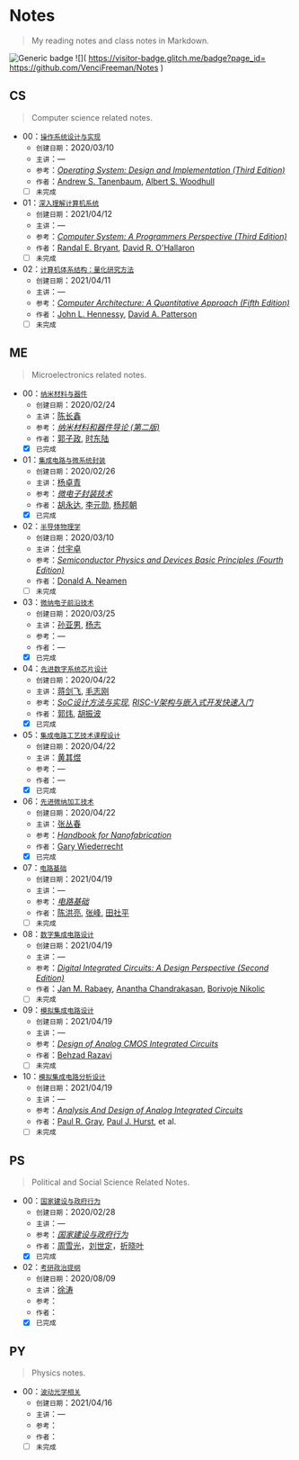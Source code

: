 # Notes
> My reading notes and class notes in Markdown.

 ![Generic badge](https://img.shields.io/badge/Language-markdown-red.svg) ![]( https://visitor-badge.glitch.me/badge?page_id= https://github.com/VenciFreeman/Notes )

## CS

> Computer science related notes.

- 00：[`操作系统设计与实现`]( https://github.com/VenciFreeman/Notes/tree/master/CS00_操作系统设计与实现 )
  - `创建日期`：2020/03/10
  - `主讲`：—
  - `参考`：[*Operating System: Design and Implementation (Third Edition)*]( http://vig.prenhall.com/catalog/academic/product/0,1144,0131429388,00.html )
  - `作者`：[Andrew S. Tanenbaum]( https://www.cs.vu.nl/~ast/ ), [Albert S. Woodhull]( http://minix1.woodhull.com/asw/ )
  - [ ] `未完成`
- 01：[`深入理解计算机系统`]( https://github.com/VenciFreeman/Notes/tree/master/CS01_深入理解计算机系统 )
  - `创建日期`：2021/04/12
  - `主讲`：—
  - `参考`：[*Computer System: A Programmers Perspective (Third Edition)*]( https://www.pearson.com/uk/educators/higher-education-educators/program/Bryant-Computer-Systems-A-Programmer-s-Perspective-Global-Edition-3rd-Edition/PGM1097916.html#:~:text=Computer%20systems%3A%20A%20Programmer%E2%80%99s%20Perspective%20explains%20the%20underlying,systems%20and%20how%20they%20affect%20general%20application%20performance.)
  - `作者`：[Randal E. Bryant]( http://www.cs.cmu.edu/~bryant/ ), [David R. O'Hallaron]( http://www.cs.cmu.edu/~droh/ )
  - [ ] `未完成`
- 02：[`计算机体系结构：量化研究方法`]( https://github.com/VenciFreeman/Notes/tree/master/CS02_计算机体系结构_量化研究方法 )
  - `创建日期`：2021/04/11
  - `主讲`：—
  - `参考`：[*Computer Architecture: A Quantitative Approach (Fifth Edition)*]( https://dl.acm.org/doi/10.5555/77493)
  - `作者`：[John L. Hennessy]( https://hennessy.stanford.edu/ ), [David A. Patterson]( https://www2.eecs.berkeley.edu/Faculty/Homepages/patterson.html )
  - [ ] `未完成`

## ME

> Microelectronics related notes.

- 00：[`纳米材料与器件`]( https://github.com/VenciFreeman/Notes/tree/master/ME00_纳米材料与器件 )
  - `创建日期`：2020/02/24
  - `主讲`：[陈长鑫]( http://dmne.sjtu.edu.cn/dmne/faculty/teacher/chenchangxin/ )
  - `参考`：[*纳米材料和器件导论 (第二版)*]( https://book.douban.com/subject/5921449/ )
  - `作者`：[郭子政](https://baike.baidu.com/item/郭子政/1572612), [时东陆]( https://baike.baidu.com/item/时东陆 )
  - [x] `已完成`
- 01：[`集成电路与微系统封装`]( https://github.com/VenciFreeman/Notes/tree/master/ME01_集成电路与微系统封装) 
  - `创建日期`：2020/02/26
  - `主讲`：[杨卓青]( http://dmne.sjtu.edu.cn/dmne/faculty/teacher/yangzhuoqing/ )
  - `参考`：[*微电子封装技术*]( http://book.sciencereading.cn/shop/book/Booksimple/show.do?id=BD99D97BD2203467AB0D3BC89F988C2DD000 )
  - `作者`：[胡永达]( http://www.ese.uestc.edu.cn/info/5036/8569.htm ), [李元勋]( http://www.ese.uestc.edu.cn/info/5035/7613.htm ), [杨邦朝]( http://upload.xueshu.baidu.com/scholarID/CN-BZ74BGOJ )
  - [x] `已完成`
- 02：[`半导体物理学`](https://github.com/VenciFreeman/Notes/tree/master/ME02_半导体物理与器件) 
  - `创建日期`：2020/03/10
  - `主讲`：[付宇卓]( http://dmne.sjtu.edu.cn/dmne/faculty/teacher/fuyuzhuo/ )
  - `参考`：[*Semiconductor Physics and Devices Basic Principles (Fourth Edition)*]( https://easyengineering.net/semiconductor-physics-and-devices-by-donald-neamen-book/ )
  - `作者`：[Donald A. Neamen]( https://ece.unm.edu/faculty-staff/emeritus-profile/donald-neamen.html )
  - [ ] `未完成`
- 03：[`微纳电子前沿技术`]( https://github.com/VenciFreeman/Notes/tree/master/ME03_微纳电子前沿技术 )
  - `创建日期`：2020/03/25
  - `主讲`：[孙亚男]( http://dmne.sjtu.edu.cn/dmne/faculty/teacher/sunyanan/ ), [杨志]( http://dmne.sjtu.edu.cn/dmne/faculty/teacher/yangzhi/ )
  - `参考`：—
  - `作者`：—
  - [x] `已完成`
- 04：[`先进数字系统芯片设计`]( https://github.com/VenciFreeman/Notes/tree/master/ME04_先进数字系统芯片设计 )
  - `创建日期`：2020/04/22
  - `主讲`：[蒋剑飞]( http://ic.sjtu.edu.cn/ic/faculty/jiangjianfei/ ), [毛志刚]( http://ic.sjtu.edu.cn/ic/faculty/maozhigang/ ) 
  - `参考`：[*SoC设计方法与实现*]( https://book.douban.com/subject/6844208/ ), [*RISC-V架构与嵌入式开发快速入门*]( https://book.douban.com/subject/30766751/ )
  - `作者`：[郭炜](  http://school.freekaoyan.com/tj/tju/daoshi/2016/02-03/1454482232483789.shtml  ), [胡振波](  https://www.qixin.com/shareholder/e883a1e68cafe6b3a2/f4c9d5a0-fa9a-4fa5-81bb-60dcaa7e56af  )
  - [x] `已完成`
- 05：[`集成电路工艺技术课程设计`]( https://github.com/VenciFreeman/Notes/tree/master/ME05_集成电路工艺技术课程设计 )
  - `创建日期`：2020/04/22
  - `主讲`：[黄其煜]( http://ic.sjtu.edu.cn/ic/faculty/maozhigang/ ) 
  - `参考`：—
  - `作者`：—
  - [x] `已完成`
- 06：[`先进微纳加工技术`]( https://github.com/VenciFreeman/Notes/tree/master/ME06_先进微纳加工技术 )
  - `创建日期`：2020/04/22
  - `主讲`：[张丛春]( http://ic.sjtu.edu.cn/ic/faculty/maozhigang/ )
  - `参考`：[*Handbook for Nanofabrication*]( https://books.google.com/books?id=Ks6WCn6nkiwC&printsec=frontcover#v=onepage&q&f=false )
  - `作者`：[Gary Wiederrecht]( https://www.anl.gov/profile/gary-wiederrecht )
  - [x] `已完成`
- 07：[`电路基础`]( https://github.com/VenciFreeman/Notes/tree/master/ME07_电路基础 )
  - `创建日期`：2021/04/19
  - `主讲`：—
  - `参考`：[*电路基础*]( https://book.douban.com/subject/2234549/ )
  - `作者`：[陈洪亮]( https://teacher.zjut.cc/t14901/), [张峰]( https://eei.sjtu.edu.cn/Show.aspx?flag=490&info_id=478&info_lb=573), [田社平]( http://www.ie.sjtu.edu.cn/Data/View/257)
  - [ ] `未完成`
- 08：[`数字集成电路设计`]( https://github.com/VenciFreeman/Notes/tree/master/ME08_数字集成电路设计 )
  - `创建日期`：2021/04/19
  - `主讲`：—
  - `参考`：[*Digital Integrated Circuits: A Design Perspective (Second Edition)*]( https://www.semanticscholar.org/paper/Digital-Integrated-Circuits%3A-A-Design-Perspective-Rabaey/7b54ad30a6608952d115a50c8dae7c61c509d598 )
  - `作者`：[Jan M. Rabaey](https://www2.eecs.berkeley.edu/Faculty/Homepages/rabaey.html), [Anantha Chandrakasan](https://mtlsites.mit.edu/users/anantha/), [Borivoje Nikolic](https://www2.eecs.berkeley.edu/Faculty/Homepages/nikolic.html)
  - [ ] `未完成`
- 09：[`模拟集成电路设计`]( https://github.com/VenciFreeman/Notes/tree/master/ME09_模拟集成电路设计 )
  - `创建日期`：2021/04/19
  - `主讲`：—
  - `参考`：[*Design of Analog CMOS Integrated Circuits*](https://book.douban.com/subject/1899096/)
  - `作者`：[Behzad Razavi](https://www.ee.ucla.edu/behzad-razavi/)
  - [ ] `未完成`
- 10：[`模拟集成电路分析设计`]( https://github.com/VenciFreeman/Notes/tree/master/ME10_模拟集成电路分析设计 )
  - `创建日期`：2021/04/19
  - `主讲`：—
  - `参考`：[*Analysis And Design of Analog Integrated Circuits*](https://book.douban.com/subject/4060851/)
  - `作者`：[Paul R. Gray](https://www2.eecs.berkeley.edu/Faculty/Homepages/gray.html), [Paul J. Hurst](https://www.ece.ucdavis.edu/~hurst/), et al.
  - [ ] `未完成`

## PS

> Political and Social Science Related Notes.

- 00：[`国家建设与政府行为`]( https://github.com/VenciFreeman/Notes/tree/master/PS00_国家建设与政府行为 )
  - `创建日期`：2020/02/28
  - `主讲`：—
  - `参考`：[*国家建设与政府行为*]( https://book.douban.com/subject/11525224/ )
  - `作者`：[周雪光]( https://sociology.stanford.edu/people/xueguang-zhou )，[刘世定]( http://www.shehui.pku.edu.cn/sz/content.aspx?nodeid=589 )，[折晓叶]( http://nisd.cssn.cn/shfzzlyjy/shfzzlyjy_rcdw/rcdw_yjry/yjry_yjy/201212/t20121224_1823111.shtml )
  - [x] `已完成`
- 02：[`考研政治提纲`](  https://github.com/VenciFreeman/Notes/tree/master/PS02_考研政治提纲  )
  - `创建日期`：2020/08/09
  - `主讲`：[徐涛]()
  - `参考`：
  - `作者`：
  - [x] `已完成`

## PY

> Physics notes.

- 00：[`波动光学相关`]( https://github.com/VenciFreeman/Notes/tree/master/PY00_波动光学相关 )
  - `创建日期`：2021/04/16
  - `主讲`：—
  - `参考`：
  - `作者`：
  - [ ] `未完成`